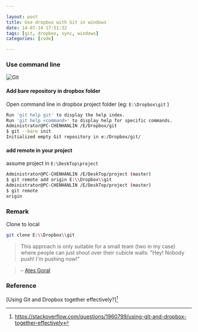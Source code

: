 ```yaml
---

layout: post
title: Use dropbox with Git in windows
date: 14-07-14 17:51:32
tags: [git, dropbox, sync, windows]
categories: [code]

---
```


### Use command line

![Git](https://dl.dropboxusercontent.com/u/24683331/blog_img/2014-07-14-use-dropbox-with-git-in-windows/gitdropbox.png) 

#### Add bare repository in dropbox folder

Open command line in dropbox project folder (eg: `E:\Dropbox\git` )

```bash
Run 'git help git' to display the help index.
Run 'git help <command>' to display help for specific commands.
Administrator@PC-CHENHANLIN /E/Dropbox/git
$ git --bare init
Initialized empty Git repository in e:/Dropbox/git/
```

#### add remote in your project

assume project in `E:\DeskTop\project`

```bash
Administrator@PC-CHENHANLIN /E/DeskTop/project (master)
$ git remote add origin E:\\Dropbox\\git
Administrator@PC-CHENHANLIN /E/DeskTop/project (master)
$ git remote
origin
```

### Remark

Clone to local

```bash
git clone E:\\Dropbox\\git
```

> This approach is only suitable for a small team (two in my case) where people can just shout over their cubicle walls: "Hey! Nobody push! I'm pushing now!"

>  –  [Ates Goral](https://stackoverflow.com/questions/1960799/using-git-and-dropbox-together-effectively#comment3906000_1961515)


### Reference

[Using Git and Dropbox together effectively?][^0]

[^0]: https://stackoverflow.com/questions/1960799/using-git-and-dropbox-together-effectively